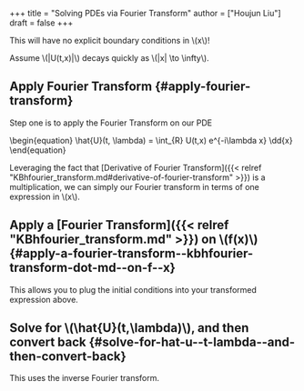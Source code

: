 +++
title = "Solving PDEs via Fourier Transform"
author = ["Houjun Liu"]
draft = false
+++

This will have no explicit boundary conditions in \\(x\\)!

Assume \\(|U(t,x)|\\) decays quickly as \\(|x| \to \infty\\).


## Apply Fourier Transform {#apply-fourier-transform}

Step one is to apply the Fourier Transform on our PDE

\begin{equation}
\hat{U}(t, \lambda) = \int\_{R} U(t,x) e^{-i\lambda x} \dd{x}
\end{equation}

Leveraging the fact that [Derivative of Fourier Transform]({{< relref "KBhfourier_transform.md#derivative-of-fourier-transform" >}}) is a multiplication, we can simply our Fourier transform in terms of one expression in \\(x\\).


## Apply a [Fourier Transform]({{< relref "KBhfourier_transform.md" >}}) on \\(f(x)\\) {#apply-a-fourier-transform--kbhfourier-transform-dot-md--on-f--x}

This allows you to plug the initial conditions into your transformed expression above.


## Solve for \\(\hat{U}(t,\lambda)\\), and then convert back {#solve-for-hat-u--t-lambda--and-then-convert-back}

This uses the inverse Fourier transform.
